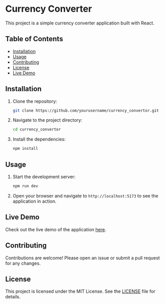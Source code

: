 # Currency Converter

This project is a simple currency converter application built with React.

## Table of Contents
- [Installation](#installation)
- [Usage](#usage)
- [Contributing](#contributing)
- [License](#license)
- [Live Demo](#live-demo)

## Installation

1. Clone the repository:
    ```sh
    git clone https://github.com/yourusername/currency_convertor.git
    ```
2. Navigate to the project directory:
    ```sh
    cd currency_convertor
    ```
3. Install the dependencies:
    ```sh
    npm install
    ```

## Usage

1. Start the development server:
    ```sh
    npm run dev
    ```
2. Open your browser and navigate to `http://localhost:5173` to see the application in action.

## Live Demo

Check out the live demo of the application [here](https://geekykiran.github.io/currency_convertor/).

## Contributing

Contributions are welcome! Please open an issue or submit a pull request for any changes.

## License

This project is licensed under the MIT License. See the [LICENSE](LICENSE) file for details.